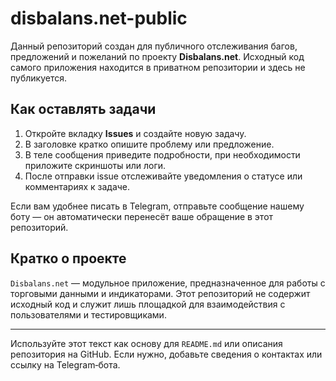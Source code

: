 # disbalans.net-public

Данный репозиторий создан для публичного отслеживания багов, предложений и пожеланий по проекту **Disbalans.net**. Исходный код самого приложения находится в приватном репозитории и здесь не публикуется.

## Как оставлять задачи

1. Откройте вкладку **Issues** и создайте новую задачу. 
2. В заголовке кратко опишите проблему или предложение.
3. В теле сообщения приведите подробности, при необходимости приложите скриншоты или логи.
4. После отправки issue отслеживайте уведомления о статусе или комментариях к задаче.

Если вам удобнее писать в Telegram, отправьте сообщение нашему боту — он автоматически перенесёт ваше обращение в этот репозиторий.

## Кратко о проекте

`Disbalans.net` — модульное приложение, предназначенное для работы с торговыми данными и индикаторами. Этот репозиторий не содержит исходный код и служит лишь площадкой для взаимодействия с пользователями и тестировщиками.

---

Используйте этот текст как основу для `README.md` или описания репозитория на GitHub. Если нужно, добавьте сведения о контактах или ссылку на Telegram‑бота.
